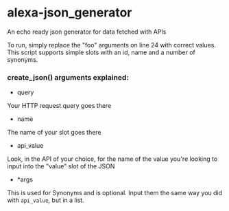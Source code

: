 # alexa-json_generator
An echo ready json generator for data fetched with APIs

To run, simply replace the "foo" arguments on line 24 with correct values. This script supports simple slots with an id, name and a number of synonyms.

### create_json() arguments explained:
* query

Your HTTP request query goes there
* name

The name of your slot goes there
* api_value

Look, in the API of your choice, for the name of the value you're looking to input into the "value" slot of the JSON
* *args

This is used for Synonyms and is optional. Input them the same way you did with `api_value`, but in a list.
